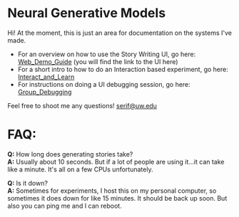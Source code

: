 # Neural Generative Models

Hi! At the moment, this is just an area for documentation on the systems I've made. 

* For an overview on how to use the Story Writing UI, go here: [Web_Demo_Guide](https://github.com/seraphinatarrant/neural-generation/blob/master/Web_Demo_Guide.md) (you will find the link to the UI here)
* For a short intro to how to do an Interaction based experiment, go here: [Interact_and_Learn](https://github.com/seraphinatarrant/neural-generation/blob/master/Interact_and_Learn.md)
* For instructions on doing a UI debugging session, go here: [Group_Debugging](https://github.com/seraphinatarrant/neural-generation/blob/master/Group_Debugging_and_Feedback.md)

Feel free to shoot me any questions! [serif@uw.edu](mailto:serif@uw.edu)

# FAQ:
**Q:** How long does generating stories take? <br>
**A:** Usually about 10 seconds. But if a lot of people are using it...it can take like a minute. It's all on a few CPUs unfortunately. 

**Q:** Is it down? <br>
**A:** Sometimes for experiments, I host this on my personal computer, so sometimes it does down for like 15 minutes. It should be back up soon. But also you can ping me and I can reboot.
